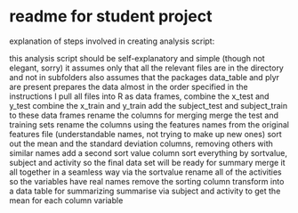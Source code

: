 # readme for student project
explanation of steps involved in creating analysis script:

this analysis script should be self-explanatory and simple (though not elegant, sorry)
it assumes only that all the relevant files are in the directory and not in subfolders
also assumes that the packages data_table and plyr are present
prepares the data almost in the order specified in the instructions
I pull all files into R as data frames, 
combine the x_test and y_test
combine the x_train and y_train
 add the subject_test and subject_train to these data frames
 rename the columns for merging
 merge the test and training sets
 rename the columns using the features names from the original features file (understandable names, not trying to make up new ones)
sort out the mean and the standard deviation columns, removing others with similar names
add a second sort value column
sort everything by sortvalue, subject and activity so the final data set will be ready for summary
merge it all together in a seamless way via the sortvalue
rename all of the activities so the variables have real names
remove the sorting column
transform into a data table for summarizing
summarise via subject and activity to get the mean for each column variable

 

